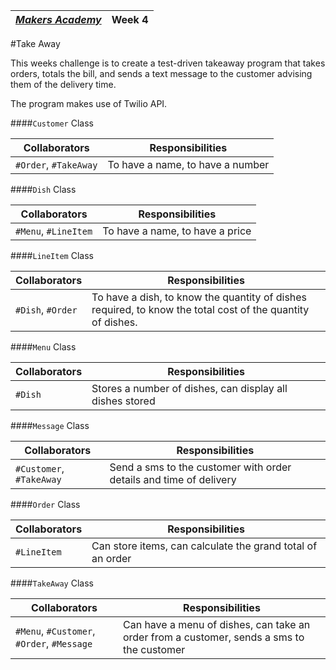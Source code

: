 | [*Makers Academy*](http://www.makersacademy.com) | Week 4 |
| ------------------------------------------------ | ------ |

#Take Away

This weeks challenge is to create a test-driven takeaway program that takes orders, totals the bill, and sends a text message to the customer advising them of the
delivery time.

The program makes use of Twilio API.

####`Customer` Class

**Collaborators**|**Responsibilities**
| -------------- | ----------------- |
|`#Order`, `#TakeAway` | To have a name, to have a number |


####`Dish` Class

**Collaborators**|**Responsibilities**
| -------------- | ----------------- |
|`#Menu`, `#LineItem` | To have a name, to have a price |


####`LineItem` Class

**Collaborators**|**Responsibilities**
| -------------- | ----------------- |
|`#Dish`, `#Order`     | To have a dish, to know the quantity of dishes required, to know the total cost of the quantity of dishes.


####`Menu` Class

**Collaborators**|**Responsibilities**
| -------------- | ----------------- |
|`#Dish`         | Stores a number of dishes, can display all dishes stored |


####`Message` Class

**Collaborators**|**Responsibilities**
| -------------- | ----------------- |
|`#Customer`, `#TakeAway` | Send a sms to the customer with order details and time of delivery |


####`Order` Class

**Collaborators**|**Responsibilities**
| -------------- | ----------------- |
|`#LineItem`     | Can store items, can calculate the grand total of an order |


####`TakeAway` Class

**Collaborators**|**Responsibilities**
| -------------- | ----------------- |
|`#Menu`, `#Customer`, `#Order`, `#Message` | Can have a menu of dishes, can take an order from a customer, sends a sms to the customer  |


